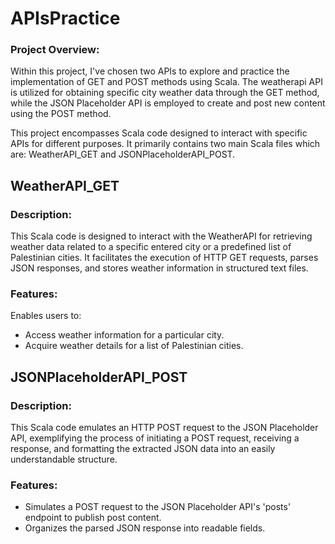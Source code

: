 # APIsPractice
### Project Overview:
Within this project, I've chosen two APIs to explore and practice the implementation of GET and POST methods using Scala. 
The weatherapi API is utilized for obtaining specific city weather data through the GET method, while the JSON Placeholder
API is employed to create and post new content using the POST method.

This project encompasses Scala code designed to interact with specific APIs for different purposes. It primarily contains
two main Scala files which are: WeatherAPI_GET and JSONPlaceholderAPI_POST.

## WeatherAPI_GET
### Description:
This Scala code is designed to interact with the WeatherAPI for retrieving weather data related to a specific entered city
or a predefined list of Palestinian cities. It facilitates the execution of HTTP GET requests, parses JSON responses, and 
stores weather information in structured text files.

### Features:
Enables users to:
- Access weather information for a particular city.
- Acquire weather details for a list of Palestinian cities.


## JSONPlaceholderAPI_POST
### Description:
This Scala code emulates an HTTP POST request to the JSON Placeholder API, exemplifying the process of initiating a POST 
request, receiving a response, and formatting the extracted JSON data into an easily understandable structure.

### Features:
- Simulates a POST request to the JSON Placeholder API's 'posts' endpoint to publish post content.
- Organizes the parsed JSON response into readable fields.
